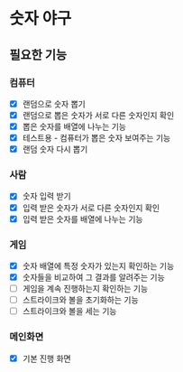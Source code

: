 # 숫자 야구

## 필요한 기능

### 컴퓨터
- [x] 랜덤으로 숫자 뽑기 
- [x] 랜덤으로 뽑은 숫자가 서로 다른 숫자인지 확인
- [x] 뽑은 숫자를 배열에 나누는 기능
- [x] 테스트용 - 컴퓨터가 뽑은 숫자 보여주는 기능
- [x] 랜덤 숫자 다시 뽑기

### 사람
- [x] 숫자 입력 받기
- [x] 입력 받은 숫자가 서로 다른 숫자인지 확인
- [x] 입력 받은 숫자를 배열에 나누는 기능

### 게임
- [x] 숫자 배열에 특정 숫자가 있는지 확인하는 기능
- [x] 숫자들을 비교하여 그 결과를 알려주는 기능
- [ ] 게임을 계속 진행하는지 확인하는 기능
- [ ] 스트라이크와 볼을 초기화하는 기능
- [ ] 스트라이크와 볼을 세는 기능

### 메인화면
- [x] 기본 진행 화면